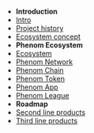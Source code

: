 * **Introduction**
* [Intro](#intro)
* [Project history](#history)
* [Ecosystem concept](#concept)
* **Phenom Ecosystem**
* [Ecosystem](#eco)
* [Phenom Network](#network)
* [Phenom Chain](#chain)
* [Phenom Token](#token)
* [Phenom App](#app)
* [Phenom League](#league)
* **Roadmap**
* [Second line products](#second)
* [Third line products](#third)